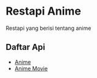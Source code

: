 # Restapi Anime
Restapi yang berisi tentang anime

## Daftar Api
* [Anime](https://twindev.herokuapp.com/doc/anime)
* [Anime Movie](https://twindev.herokuapp.com/doc/anmov)



